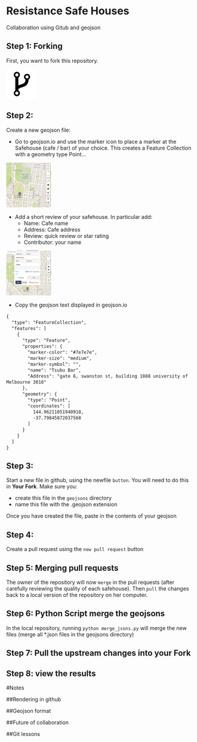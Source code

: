 
# Resistance Safe Houses

Collaboration using Gitub and geojson

## Step 1: Forking

First, you want to fork this repository.

<img src="images/fork.png" width="80" height="80" />


## Step  2:

Create a new geojson file:

* Go to geojson.io and use the marker icon to place a marker at the Safehouse (cafe / bar) of your choice. This creates a Feature Collection with a geometry type Point...

<img src="images/point.png" width="120" height="120" />

* Add a short review of your safehouse. In particular add:
  * Name: Cafe name
  * Address: Cafe address
  * Review: quick review or star rating
  * Contributor: your name

<img src="images/review.png" width="120" height="120" />

* Copy the geojson text displayed in geojson.io

```
{
  "type": "FeatureCollection",
  "features": [
    {
      "type": "Feature",
      "properties": {
        "marker-color": "#7e7e7e",
        "marker-size": "medium",
        "marker-symbol": "",
        "name": "Tsubu Bar",
        "Address": "gate 6, swanston st, building 1888 university of Melbourne 3010"
      },
      "geometry": {
        "type": "Point",
        "coordinates": [
          144.96211051940918,
          -37.79845872037568
        ]
      }
    }
  ]
}

```


## Step  3:

Start a new file in github, using the newfile `button`. You will need to do this in __Your Fork__. Make sure you:

* create this file in the `geojsons` directory
* name this file with the .geojson extension

Once you have created the file, paste in the contents of your geojson

## Step  4:

Create a pull request using the `new pull request` button

## Step  5: Merging pull requests

The owner of the repository will now `merge` in the pull requests (after carefully reviewing the quality of each safehouse). Then `pull` the changes back to a local version of the repository on her computer.

## Step  6: Python Script merge the geojsons

In the local repository, running `python merge_jsons.py` will merge the new files (merge all *.json files in the geojsons directory)

## Step  7: Pull the upstream changes into your Fork

## Step  8: view the results 


#Notes

##Rendering in github

##Geojson format

##Future of collaboration

##Git lessons
